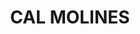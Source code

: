 ---
layout: test
title:  "CAL MOLINES"
coordinates:
  - group1:
    - [1.458920275713093, 42.358008139281011]
    - [1.458920135118545, 42.358008137390883]
    - [1.458947787595808, 42.357958545208909]
    - [1.458976270087066, 42.357967064202406]
    - [1.459014251850978, 42.357978214300388]
    - [1.459035899894009, 42.357932609423578]
    - [1.458972216985432, 42.357914229441484]
    - [1.459000178598943, 42.357863494004448]
    - [1.458939762727778, 42.357845953278428]
    - [1.4589406263578, 42.357840827678288]
    - [1.458940419020367, 42.357837082811209]
    - [1.458940076346959, 42.357835278876884]
    - [1.458939522782331, 42.357833472107416]
    - [1.458938456006074, 42.357831084739836]
    - [1.45893763404917, 42.357829469941258]
    - [1.458936667356942, 42.35782802269874]
    - [1.458934962810357, 42.357825835374825]
    - [1.458932611838683, 42.357823482897274]
    - [1.458930421956245, 42.357821732361131]
    - [1.458926561509381, 42.3578192813588]
    - [1.458923034071754, 42.357817591072347]
    - [1.458919670908852, 42.357816372384072]
    - [1.458916666611739, 42.357815575755602]
    - [1.458914516126782, 42.357815090493546]
    - [1.458910801850896, 42.357814571169357]
    - [1.458905603691411, 42.357814344822316]
    - [1.458900603680636, 42.357814642683145]
    - [1.458896118792332, 42.357815442936108]
    - [1.458890521362855, 42.357817167011369]
    - [1.458887179173215, 42.357818686711219]
    - [1.458884757216548, 42.357819958010623]
    - [1.458882683559439, 42.35782136437863]
    - [1.458880068020167, 42.357823363237273]
    - [1.458878635956333, 42.357824413149956]
    - [1.458876177045414, 42.357827196430584]
    - [1.458792951295713, 42.357802816622538]
    - [1.458789989041817, 42.357808931016841]
    - [1.458767657105055, 42.357801954996319]
    - [1.458699210329561, 42.357938200822922]
    - [1.458719732420743, 42.357944422360411]
    - [1.458716632107155, 42.357950430587508]
    - [1.458798354807414, 42.357973016992219]
    - [1.458787857762979, 42.357993946245465]
    - [1.458851804043533, 42.358013060032626]
    - [1.458863014237133, 42.357991723126041]
    - [1.458920275713093, 42.358008139281011]
---